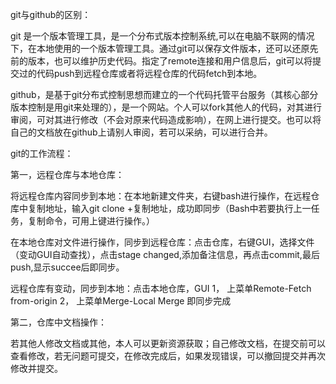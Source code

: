 git与github的区别：

git 是一个版本管理工具，是一个分布式版本控制系统,可以在电脑不联网的情况下，在本地使用的一个版本管理工具。通过git可以保存文件版本，还可以还原先前的版本，也可以维护历史代码。指定了remote连接和用户信息后，git可以将提交过的代码push到远程仓库或者将远程仓库的代码fetch到本地。

github，是基于git分布式控制思想而建立的一个代码托管平台服务（其核心部分版本控制是用git来处理的），是一个网站。个人可以fork其他人的代码，对其进行审阅，可对其进行修改（不会对原来代码造成影响），在网上进行提交。也可以将自己的文档放在github上请别人审阅，若可以采纳，可以进行合并。



git的工作流程：

第一，远程仓库与本地仓库：

将远程仓库内容同步到本地：在本地新建文件夹，右键bash进行操作，在远程仓库中复制地址，输入git clone +复制地址，成功即同步（Bash中若要执行上一任务，复制命令，可用上键进行操作。）

在本地仓库对文件进行操作，同步到远程仓库：点击仓库，右键GUI，选择文件（变动GUI自动查找），点击stage changed,添加备注信息，再点击commit,最后push,显示succee后即同步。

远程仓库有变动，同步到本地：点击本地仓库，GUI
1，	上菜单Remote-Fetch from-origin
2，	上菜单Merge-Local Merge
即同步完成

第二，仓库中文档操作：

若其他人修改文档或其他，本人可以更新资源获取；自己修改文档，在提交前可以查看修改，若无问题可提交，在修改完成后，如果发现错误，可以撤回提交并再次修改并提交。
